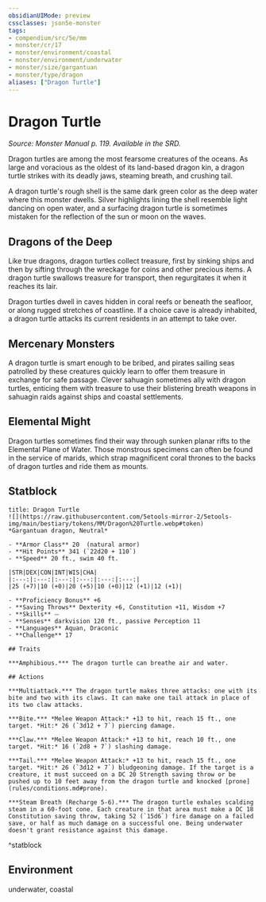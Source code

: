 ```yaml
---
obsidianUIMode: preview
cssclasses: json5e-monster
tags:
- compendium/src/5e/mm
- monster/cr/17
- monster/environment/coastal
- monster/environment/underwater
- monster/size/gargantuan
- monster/type/dragon
aliases: ["Dragon Turtle"]
---
```

# Dragon Turtle
*Source: Monster Manual p. 119. Available in the SRD.*  

Dragon turtles are among the most fearsome creatures of the oceans. As large and voracious as the oldest of its land-based dragon kin, a dragon turtle strikes with its deadly jaws, steaming breath, and crushing tail.

A dragon turtle's rough shell is the same dark green color as the deep water where this monster dwells. Silver highlights lining the shell resemble light dancing on open water, and a surfacing dragon turtle is sometimes mistaken for the reflection of the sun or moon on the waves.

## Dragons of the Deep

Like true dragons, dragon turtles collect treasure, first by sinking ships and then by sifting through the wreckage for coins and other precious items. A dragon turtle swallows treasure for transport, then regurgitates it when it reaches its lair.

Dragon turtles dwell in caves hidden in coral reefs or beneath the seafloor, or along rugged stretches of coastline. If a choice cave is already inhabited, a dragon turtle attacks its current residents in an attempt to take over.

## Mercenary Monsters

A dragon turtle is smart enough to be bribed, and pirates sailing seas patrolled by these creatures quickly learn to offer them treasure in exchange for safe passage. Clever sahuagin sometimes ally with dragon turtles, enticing them with treasure to use their blistering breath weapons in sahuagin raids against ships and coastal settlements.

## Elemental Might

Dragon turtles sometimes find their way through sunken planar rifts to the Elemental Plane of Water. Those monstrous specimens can often be found in the service of marids, which strap magnificent coral thrones to the backs of dragon turtles and ride them as mounts.

## Statblock

```ad-statblock
title: Dragon Turtle
![](https://raw.githubusercontent.com/5etools-mirror-2/5etools-img/main/bestiary/tokens/MM/Dragon%20Turtle.webp#token)
*Gargantuan dragon, Neutral*

- **Armor Class** 20  (natural armor)
- **Hit Points** 341 (`22d20 + 110`)
- **Speed** 20 ft., swim 40 ft.

|STR|DEX|CON|INT|WIS|CHA|
|:---:|:---:|:---:|:---:|:---:|:---:|
|25 (+7)|10 (+0)|20 (+5)|10 (+0)|12 (+1)|12 (+1)|

- **Proficiency Bonus** +6
- **Saving Throws** Dexterity +6, Constitution +11, Wisdom +7
- **Skills** ⏤
- **Senses** darkvision 120 ft., passive Perception 11
- **Languages** Aquan, Draconic
- **Challenge** 17

## Traits

***Amphibious.*** The dragon turtle can breathe air and water.

## Actions

***Multiattack.*** The dragon turtle makes three attacks: one with its bite and two with its claws. It can make one tail attack in place of its two claw attacks.

***Bite.*** *Melee Weapon Attack:* +13 to hit, reach 15 ft., one target. *Hit:* 26 (`3d12 + 7`) piercing damage.

***Claw.*** *Melee Weapon Attack:* +13 to hit, reach 10 ft., one target. *Hit:* 16 (`2d8 + 7`) slashing damage.

***Tail.*** *Melee Weapon Attack:* +13 to hit, reach 15 ft., one target. *Hit:* 26 (`3d12 + 7`) bludgeoning damage. If the target is a creature, it must succeed on a DC 20 Strength saving throw or be pushed up to 10 feet away from the dragon turtle and knocked [prone](rules/conditions.md#prone).

***Steam Breath (Recharge 5-6).*** The dragon turtle exhales scalding steam in a 60-foot cone. Each creature in that area must make a DC 18 Constitution saving throw, taking 52 (`15d6`) fire damage on a failed save, or half as much damage on a successful one. Being underwater doesn't grant resistance against this damage.
```
^statblock

## Environment

underwater, coastal
